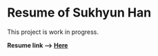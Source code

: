 # Resume of Sukhyun Han

This project is work in progress.

**Resume link --> [Here](http://hsh-notes.github.io)**

